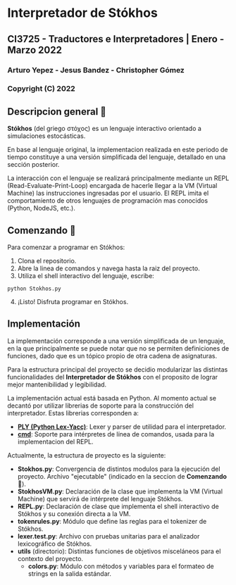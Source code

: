 # Interpretador de Stókhos
## CI3725 - Traductores e Interpretadores | Enero - Marzo 2022

### Arturo Yepez - Jesus Bandez - Christopher Gómez
### Copyright (C) 2022

## Descripcion general 📃

**Stókhos** (del griego στόχος) es un lenguaje interactivo orientado a simulaciones estocásticas.

En base al lenguaje original, la implementacion realizada en este periodo de tiempo constituye a una versión simplificada del lenguaje, detallado en una sección posterior.

La interacción con el lenguaje se realizará principalmente mediante un REPL (Read-Evaluate-Print-Loop) encargada de hacerle llegar a la VM (Virtual Machine) las instrucciones ingresadas por el usuario. El REPL imita el comportamiento de otros lenguajes de programación mas conocidos (Python, NodeJS, etc.).

## Comenzando 🔧

Para comenzar a programar en Stókhos:

1. Clona el repositorio.
2. Abre la linea de comandos y navega hasta la raiz del proyecto.
3. Utiliza el shell interactivo del lenguaje, escribe:
```
python Stokhos.py
```
4. ¡Listo! Disfruta programar en Stókhos.

## Implementación 

La implementación corresponde a una versión simplificada de un lenguaje, en la que principalmente se puede notar que no se permiten definiciones de funciones, dado que es un tópico propio de otra cadena de asignaturas.

Para la estructura principal del proyecto se decidio modularizar las distintas funcionalidades del **Interpretador de Stókhos** con el proposito de lograr mejor mantenibilidad y legibilidad.

La implementación actual está basada en Python. Al momento actual se decantó por utilizar librerias de soporte para la construcción del interpretador. Estas librerias corresponden a:

- [**PLY (Python Lex-Yacc)**](https://github.com/dabeaz/ply): Lexer y parser de utilidad para el interpretador.
- [**cmd**](https://docs.python.org/3/library/cmd.html): Soporte para intérpretes de línea de comandos, usada para la implementacion del REPL. 

Actualmente, la estructura de proyecto es la siguiente:

- **Stokhos.py**: Convergencia de distintos modulos para la ejecución del proyecto. Archivo "ejecutable" (indicado en la seccion de **Comenzando 🔧**).
- **StokhosVM.py**: Declaración de la clase que implementa la VM (Virtual Machine) que servirá de intérprete del lenguaje Stókhos.
- **REPL.py**: Declaración de clase que implementa el shell interactivo de Stókhos y su conexión directa a la VM.
- **tokenrules.py**: Módulo que define las reglas para el tokenizer de Stókhos.
- **lexer.test.py**: Archivo con pruebas unitarias para el analizador lexicográfico de Stókhos.
- **utils** (directorio): Distintas funciones de objetivos misceláneos para el contexto del proyecto.
    - **colors.py**: Módulo con métodos y variables para el formateo de strings en la salida estándar.
